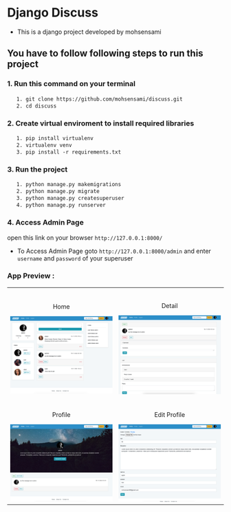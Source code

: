 # Django Discuss

-   This is a django project developed by mohsensami

## You have to follow following steps to run this project

### 1. Run this command on your terminal

       1. git clone https://github.com/mohsensami/discuss.git
       2. cd discuss

### 2. Create virtual enviroment to install required libraries

       1. pip install virtualenv
       2. virtualenv venv
       3. pip install -r requirements.txt

### 3. Run the project

       1. python manage.py makemigrations
       2. python manage.py migrate
       3. python manage.py createsuperuser
       4. python manage.py runserver

### 4. Access Admin Page

open this link on your browser `http://127.0.0.1:8000/`

-   To Access Admin Page goto `http://127.0.0.1:8000/admin` and enter `username` and `password` of your superuser
<!-- ### 5. See Demo here
`https://discuss.pythonanywhere.com` -->

### App Preview :

<table width="100%"> 
<tr>
<td width="50%">      
&nbsp; 
<br>
<p align="center">
  Home
</p>
<img src="https://github.com/mohsensami/discuss/blob/main/screenshots/home.png?raw=true">
</td> 
<td width="50%">
<br>
<p align="center">
  Detail
</p>
<img src="https://github.com/mohsensami/discuss/blob/main/screenshots/detail.png?raw=true">  
</td>
</tr>
<tr>
<td width="50%">
<br>
<p align="center">
  Profile
</p>
<img src="https://github.com/mohsensami/discuss/blob/main/screenshots/profile.png?raw=true">  
</td>
<td width="50%">
<br>
<p align="center">
  Edit Profile
</p>
<img src="https://github.com/mohsensami/discuss/blob/main/screenshots/edit-profile.png?raw=true">  
</td>
</tr>
</table>

